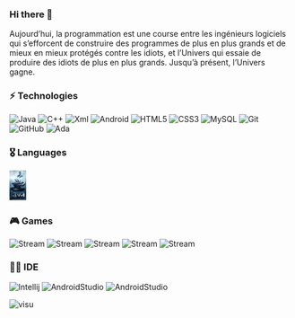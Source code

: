 ### Hi there 👋

Aujourd’hui, la programmation est une course entre les ingénieurs logiciels qui s’efforcent de construire des programmes de plus en plus grands et de mieux en mieux protégés contre les idiots, et l’Univers qui essaie de produire des idiots de plus en plus grands. Jusqu’à présent, l’Univers gagne.

### ⚡ Technologies

![Java](https://img.shields.io/badge/-java-E34A86?style=flat-square&logo=java)
![C++](https://img.shields.io/badge/-C++-00599C?style=flat-square&logo=c)
![Xml](https://img.shields.io/badge/Xml-14BF96?style=flate)
![Android](https://img.shields.io/badge/Android-3DDC84?style=f&logo=android&logoColor=black)
![HTML5](https://img.shields.io/badge/-HTML5-E34F26?style=flat-square&logo=html5&logoColor=white)
![CSS3](https://img.shields.io/badge/-CSS3-1572B6?style=flat-square&logo=css3)
![MySQL](https://img.shields.io/badge/-MySQL-black?style=flat-square&logo=mysql)
![Git](https://img.shields.io/badge/-Git-black?style=flat-square&logo=git)
![GitHub](https://img.shields.io/badge/-GitHub-181717?style=flat-square&logo=github)
![Ada](https://img.shields.io/badge/-ada-E34A86?style=flat-square&logo=ada)

### 🎖️ Languages

<img src="https://github.com/BH0791/BH0791/blob/main/imgs/Java-img.png" width="30">

### 🎮 Games

![Stream](https://img.shields.io/badge/Steam-000000?style=flag&logo=steam&logoColor=white)
![Stream](https://img.shields.io/badge/Battle.net-000?style=flag&logo=battle.net&logoColor=148EFF)
![Stream](https://img.shields.io/badge/Counter_Strike-000000?style=flag&logo=counter-strike&logoColor=3DDC84)
![Stream](https://img.shields.io/badge/Epic%20Games-000000?style=flag&logo=Epic%20Games&logoColor=white)
![Stream](https://img.shields.io/badge/Origin-000000?style=flag&logo=origin&logoColor=E34A86)

### 👩‍💻 IDE

![Intellij](https://img.shields.io/badge/IntelliJ_IDEA-000000.svg?style=flag&logo=intellij-idea&logoColor=white)
![AndroidStudio](https://img.shields.io/badge/Android_Studio-3DDC84?style=flag&logo=android-studio&logoColor=white)
![AndroidStudio](https://img.shields.io/badge/Visual_Studio_Code-0078D4?style=flag&logo=visual%20studio%20code&logoColor=white)

![visu](https://github-profile-trophy.vercel.app/?username=BH0791&theme=gruvbox)

<!-- 
![Anurag's GitHub stats](https://github-readme-stats.vercel.app/api?username=BH0791&show_icons=true&theme=radical)

![Top Langs](https://github-readme-stats.vercel.app/api/top-langs/?username=BH0791&hide=TeX&layout=compact)

<p><img align="center" src="https://github.com/BH0791/BH0791/blob/main/imgs/Strip-Jump-650-final1.jpg" width="300" /></p>
-->
<!--
**BH0791/BH0791** is a ✨ _special_ ✨ repository because its `README.md` (this file) appears on your GitHub profile.

Here are some ideas to get you started:

- 🔭 I’m currently working on ...
- 🌱 I’m currently learning ...
- 👯 I’m looking to collaborate on ...
- 🤔 I’m looking for help with ...
- 💬 Ask me about ...
- 📫 How to reach me: ...
- 😄 Pronouns: ...
- ⚡ Fun fact: ...
-->
